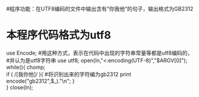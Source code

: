 ﻿#程序功能：在UTF8编码的文件中输出含有“你我他”的句子，输出格式为GB2312
#          本程序代码格式为utf8

use Encode;
#用这种方式，表示在代码中出现的字符串常量等都是utf8编码的，
#并认为是utf8字符串
use utf8;
open(In,"<:encoding(UTF-8)","$ARGV[0]");
while(<In>){
 	chomp; 	
 	if ( /[我你他]/ ){
 		#将识别出来的字符编为gb2312
		print encode("gb2312",$_)."\n";	
 	}	
} 
close(In);


